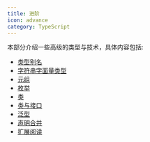```yaml
---
title: 进阶
icon: advance
category: TypeScript
---
```


本部分介绍一些高级的类型与技术，具体内容包括:

<!-- more -->

- [类型别名](advanced/type-aliases)
- [字符串字面量类型](advanced/string-literal-types)
- [元组](advanced/tuple)
- [枚举](advanced/enum)
- [类](advanced/class)
- [类与接口](advanced/class-and-interfaces)
- [泛型](advanced/generics)
- [声明合并](advanced/declaration-merging)
- [扩展阅读](advanced/further-reading)
